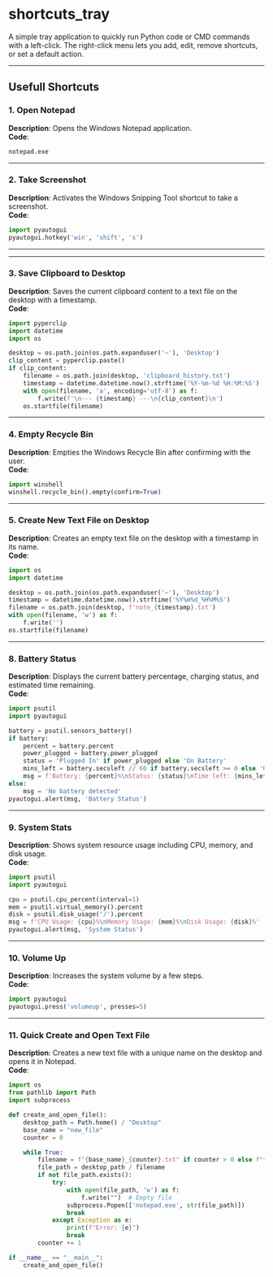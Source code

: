 
# shortcuts_tray
A simple tray application to quickly run Python code or CMD commands with a left-click. The right-click menu lets you add, edit, remove shortcuts, or set a default action.

---

## Usefull Shortcuts

### 1. **Open Notepad**  
**Description**: Opens the Windows Notepad application.  
**Code**:  
```bash
notepad.exe
```

---

### 2. **Take Screenshot**  
**Description**: Activates the Windows Snipping Tool shortcut to take a screenshot.  
**Code**:  
```python
import pyautogui
pyautogui.hotkey('win', 'shift', 's')
```

---


---

### 3. **Save Clipboard to Desktop**  
**Description**: Saves the current clipboard content to a text file on the desktop with a timestamp.  
**Code**:  
```python
import pyperclip
import datetime
import os

desktop = os.path.join(os.path.expanduser('~'), 'Desktop')
clip_content = pyperclip.paste()
if clip_content:
    filename = os.path.join(desktop, 'clipboard_history.txt')
    timestamp = datetime.datetime.now().strftime('%Y-%m-%d %H:%M:%S')
    with open(filename, 'a', encoding='utf-8') as f:
        f.write(f'\n--- {timestamp} ---\n{clip_content}\n')
    os.startfile(filename)
```

---

### 4. **Empty Recycle Bin**  
**Description**: Empties the Windows Recycle Bin after confirming with the user.  
**Code**:  
```python
import winshell
winshell.recycle_bin().empty(confirm=True)
```

---

### 5. **Create New Text File on Desktop**  
**Description**: Creates an empty text file on the desktop with a timestamp in its name.  
**Code**:  
```python
import os
import datetime

desktop = os.path.join(os.path.expanduser('~'), 'Desktop')
timestamp = datetime.datetime.now().strftime('%Y%m%d_%H%M%S')
filename = os.path.join(desktop, f'note_{timestamp}.txt')
with open(filename, 'w') as f:
    f.write('')
os.startfile(filename)
```

---

### 8. **Battery Status**  
**Description**: Displays the current battery percentage, charging status, and estimated time remaining.  
**Code**:  
```python
import psutil
import pyautogui

battery = psutil.sensors_battery()
if battery:
    percent = battery.percent
    power_plugged = battery.power_plugged
    status = 'Plugged In' if power_plugged else 'On Battery'
    mins_left = battery.secsleft // 60 if battery.secsleft >= 0 else 'Unknown'
    msg = f'Battery: {percent}%\nStatus: {status}\nTime left: {mins_left} mins'
else:
    msg = 'No battery detected'
pyautogui.alert(msg, 'Battery Status')
```

---

### 9. **System Stats**  
**Description**: Shows system resource usage including CPU, memory, and disk usage.  
**Code**:  
```python
import psutil
import pyautogui

cpu = psutil.cpu_percent(interval=1)
mem = psutil.virtual_memory().percent
disk = psutil.disk_usage('/').percent
msg = f'CPU Usage: {cpu}%\nMemory Usage: {mem}%\nDisk Usage: {disk}%'
pyautogui.alert(msg, 'System Status')
```

---

### 10. **Volume Up**  
**Description**: Increases the system volume by a few steps.  
**Code**:  
```python
import pyautogui
pyautogui.press('volumeup', presses=5)
```

---

### 11. **Quick Create and Open Text File**  
**Description**: Creates a new text file with a unique name on the desktop and opens it in Notepad.  
**Code**:  
```python
import os
from pathlib import Path
import subprocess

def create_and_open_file():
    desktop_path = Path.home() / "Desktop"
    base_name = "new_file"
    counter = 0

    while True:
        filename = f"{base_name}_{counter}.txt" if counter > 0 else f"{base_name}.txt"
        file_path = desktop_path / filename
        if not file_path.exists():
            try:
                with open(file_path, 'w') as f:
                    f.write("")  # Empty file
                subprocess.Popen(['notepad.exe', str(file_path)])
                break
            except Exception as e:
                print(f"Error: {e}")
                break
        counter += 1

if __name__ == "__main__":
    create_and_open_file()
```
